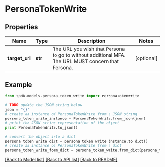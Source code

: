 # PersonaTokenWrite



## Properties
Name | Type | Description | Notes
------------ | ------------- | ------------- | -------------
**target_url** | **str** | The URL you wish that Persona to go to without additional MFA. The URL MUST concern that Persona. | [optional] 

## Example

```python
from tpdk.models.persona_token_write import PersonaTokenWrite

# TODO update the JSON string below
json = "{}"
# create an instance of PersonaTokenWrite from a JSON string
persona_token_write_instance = PersonaTokenWrite.from_json(json)
# print the JSON string representation of the object
print PersonaTokenWrite.to_json()

# convert the object into a dict
persona_token_write_dict = persona_token_write_instance.to_dict()
# create an instance of PersonaTokenWrite from a dict
persona_token_write_form_dict = persona_token_write.from_dict(persona_token_write_dict)
```
[[Back to Model list]](../README.md#documentation-for-models) [[Back to API list]](../README.md#documentation-for-api-endpoints) [[Back to README]](../README.md)


